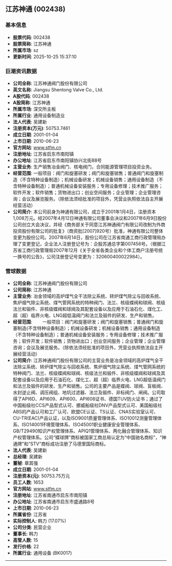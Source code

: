 ## 江苏神通 (002438)

### 基本信息

- **股票代码**: 002438
- **股票简称**: 江苏神通
- **所属市场**: sz
- **更新时间**: 2025-10-25 15:37:10

### 巨潮资讯数据

- **公司全称**: 江苏神通阀门股份有限公司
- **英文名称**: Jiangsu Shentong Valve Co., Ltd.
- **A股代码**: 002438
- **A股简称**: 江苏神通
- **所属市场**: 深交所主板
- **所属行业**: 通用设备制造业
- **法人代表**: 吴建新
- **注册资本(万元)**: 50753.7461
- **成立日期**: 2001-01-04
- **上市日期**: 2010-06-23
- **官方网站**: www.stfm.cn
- **注册地址**: 江苏省启东市南阳镇
- **办公地址**: 江苏省启东市南阳镇协兴北街88号
- **主营业务**: 生产销售冶金阀门、核电阀门，合同能源管理项目投资业务。
- **经营范围**: 一般项目：阀门和旋塞研发；阀门和旋塞销售；普通阀门和旋塞制造（不含特种设备制造）；机械设备研发；机械设备销售；通用设备制造（不含特种设备制造）；普通机械设备安装服务；专用设备修理；技术推广服务；软件开发；软件销售；货物进出口；创业空间服务；企业管理；企业管理咨询；会议及展览服务。（除依法须经批准的项目外，凭营业执照依法自主开展经营活动）
- **公司简介**: 本公司前身为神通有限公司，成立于2001年1月4日，注册资本1,008万元。经2007年4月12日神通有限公司董事会决议和2007年6月9日股份公司创立大会决议，并经《商务部关于同意江苏神通阀门有限公司改制为外商投资股份有限公司的批复》（商资批[2007]920号）批准，神通有限公司整体变更为股份公司。2007年6月14日，股份公司在江苏省南通工商行政管理局办理了变更登记，企业法人注册登记号为：企股苏通总字第007456号。（根据江苏省工商行政管理局2007年12月《关于全省各类企业和个体工商户注册号统一换号的公告》，公司注册登记号变更为：320600400022984）。

### 雪球数据

- **公司全称**: 江苏神通阀门股份有限公司
- **公司简称**: 江苏神通
- **主营业务**: 冶金领域的高炉煤气全干法除尘系统、转炉煤气除尘与回收系统、焦炉烟气除尘系统、煤气管网系统的特种阀门、法兰、核级蝶阀和球阀、核级法兰和锻件、非核级蝶阀和球阀及其配套设备以及应用于石油石化、煤化工、超（超）临界火电、LNG超低温阀门和法兰及锻件的研发、生产和销售。
- **经营范围**: 　　一般项目：阀门和旋塞研发；阀门和旋塞销售；普通阀门和旋塞制造(不含特种设备制造）；机械设备研发；机械设备销售；通用设备制造（不含特种设备制造）；普通机械设备安装服务；专用设备修理；技术推广服务；软件开发；软件销售；货物进出口；创业空间服务；企业管理；企业管理咨询；会议及展览服务。（除依法须经批准的项目外，凭营业执照依法自主开展经营活动）
- **公司简介**: 江苏神通阀门股份有限公司的主营业务是冶金领域的高炉煤气全干法除尘系统、转炉煤气除尘与回收系统、焦炉烟气除尘系统、煤气管网系统的特种阀门、法兰、核级蝶阀和球阀、核级法兰和锻件、非核级蝶阀和球阀及其配套设备以及应用于石油石化、煤化工、超（超）临界火电、LNG超低温阀门和法兰及锻件的研发、生产和销售。公司的主要产品是蝶阀、球阀、盲板阀、水封逆止阀、调压阀组、地坑过滤器、法兰及锻件、非标阀门、闸阀。公司取得了API6D、API609、API600、API608证书、德国TUV防火证书；通过了中国船级社CCS产品型式认可、挪威船级社DNV产品型式认可、美国船级社ABS的产品认可和工厂认可、欧盟CE认证、TS认证、CNAS实验室认可、CU-TR(EAC)产品认证，以及ISO9001质量管理体系、ISO10012测量管理体系、ISO14001环境管理体系、ISO45001职业健康安全管理体系、GB/T29490知识产权管理体系、APIQ1管理体系、两化融合管理体系、知识产权管理体系。公司“蝶球牌”商标被国家工商总局认定为“中国驰名商标”，“神通牌”和“STV”商标成功注册了马德里国际商标。
- **法人代表**: 吴建新
- **总经理**: 吴建新
- **董秘**: 章其强
- **成立日期**: 2001-01-04
- **注册资本(元)**: 50753.75万元
- **员工人数**: 1653
- **官方网站**: www.stfm.cn
- **注册地址**: 江苏省南通市启东市南阳镇
- **办公地址**: 江苏省南通市启东市盛通路8号
- **上市日期**: 2010-06-23
- **所属省份**: 江苏省
- **实际控制人**: 韩力 (17.07%)
- **公司分类**: 民营企业
- **董事长**: 韩力
- **高管人数**: 15
- **发行价格**: 22
- **所属行业**: 通用设备 (BK0017)

---